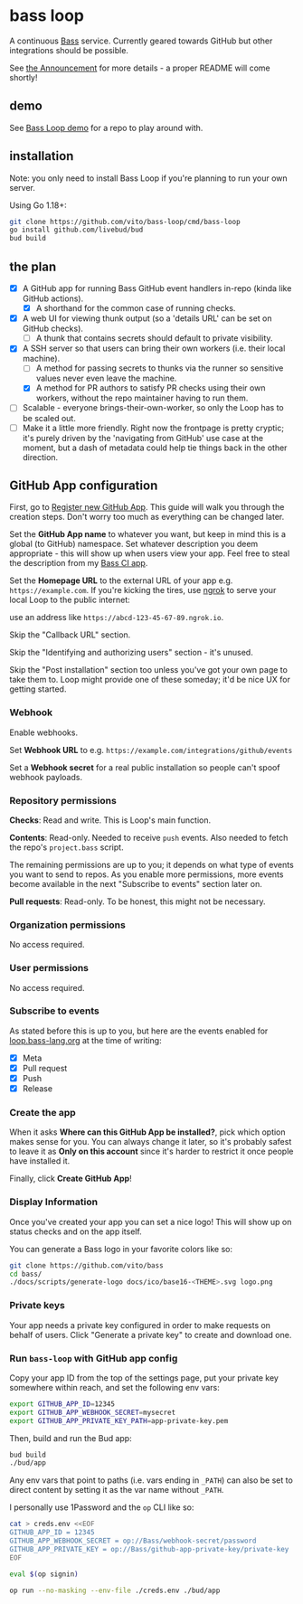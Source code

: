 # bass loop

A continuous [Bass](https://github.com/vito/bass) service. Currently geared towards GitHub but other integrations should be possible.

See [the Announcement](https://github.com/vito/bass-loop/discussions/1) for more details - a proper README will come shortly!

## demo

See [Bass Loop demo](https://github.com/vito/bass-loop-demo) for a repo to play
around with.

## installation

Note: you only need to install Bass Loop if you're planning to run your own
server.

Using Go 1.18+:

```sh
git clone https://github.com/vito/bass-loop/cmd/bass-loop
go install github.com/livebud/bud
bud build
```

## the plan

- [x] A GitHub app for running Bass GitHub event handlers in-repo (kinda like GitHub actions).
  - [x] A shorthand for the common case of running checks.
- [x] A web UI for viewing thunk output (so a 'details URL' can be set on GitHub checks).
  - [ ] A thunk that contains secrets should default to private visibility.
- [x] A SSH server so that users can bring their own workers (i.e. their local machine).
  - [ ] A method for passing secrets to thunks via the runner so sensitive values never even leave the machine.
  - [x] A method for PR authors to satisfy PR checks using their own workers, without the repo maintainer having to run them.
- [ ] Scalable - everyone brings-their-own-worker, so only the Loop has to be scaled out.
- [ ] Make it a little more friendly. Right now the frontpage is pretty cryptic; it's purely driven by the 'navigating from GitHub' use case at the moment, but a dash of metadata could help tie things back in the other direction.

## GitHub App configuration

First, go to [Register new GitHub App](https://github.com/settings/apps/new).
This guide will walk you through the creation steps. Don't worry too much as
everything can be changed later.

Set the **GitHub App name** to whatever you want, but keep in mind this is a
global (to GitHub) namespace. Set whatever description you deem appropriate -
this will show up when users view your app. Feel free to steal the description
from my [Bass CI app](https://github.com/apps/bass-ci).

Set the **Homepage URL** to the external URL of your app e.g.
`https://example.com`. If you're kicking the tires, use
[ngrok](https://ngrok.com/) to serve your local Loop to the public internet:

use an address like `https://abcd-123-45-67-89.ngrok.io`.

Skip the "Callback URL" section.

Skip the "Identifying and authorizing users" section - it's unused.

Skip the "Post installation" section too unless you've got your own page to
take them to. Loop might provide one of these someday; it'd be nice UX for
getting started.

### Webhook

Enable webhooks.

Set **Webhook URL** to e.g. `https://example.com/integrations/github/events`

Set a **Webhook secret** for a real public installation so people can't spoof
webhook payloads.

### Repository permissions

**Checks**: Read and write. This is Loop's main function.

**Contents**: Read-only. Needed to receive `push` events. Also needed to fetch
the repo's `project.bass` script.

The remaining permissions are up to you; it depends on what type of events you
want to send to repos. As you enable more permissions, more events become
available in the next "Subscribe to events" section later on.

**Pull requests**: Read-only. To be honest, this might not be necessary.

### Organization permissions

No access required.

### User permissions

No access required.

### Subscribe to events

As stated before this is up to you, but here are the events enabled for
[loop.bass-lang.org](https://loop.bass-lang.org) at the time of writing:

- [x] Meta
- [x] Pull request
- [x] Push
- [x] Release

### Create the app

When it asks **Where can this GitHub App be installed?**, pick which option
makes sense for you. You can always change it later, so it's probably safest to
leave it as **Only on this account** since it's harder to restrict it once
people have installed it.

Finally, click **Create GitHub App**!

### Display Information

Once you've created your app you can set a nice logo! This will show up on
status checks and on the app itself.

You can generate a Bass logo in your favorite colors like so:

```sh
git clone https://github.com/vito/bass
cd bass/
./docs/scripts/generate-logo docs/ico/base16-<THEME>.svg logo.png
```

### Private keys

Your app needs a private key configured in order to make requests on behalf of
users. Click "Generate a private key" to create and download one.

### Run `bass-loop` with GitHub app config

Copy your app ID from the top of the settings page, put your private key
somewhere within reach, and set the following env vars:

```sh
export GITHUB_APP_ID=12345 
export GITHUB_APP_WEBHOOK_SECRET=mysecret
export GITHUB_APP_PRIVATE_KEY_PATH=app-private-key.pem
```

Then, build and run the Bud app:

```sh
bud build
./bud/app
```

Any env vars that point to paths (i.e. vars ending in `_PATH`) can also be set
to direct content by setting it as the var name without `_PATH`.

I personally use 1Password and the `op` CLI like so:

```sh
cat > creds.env <<EOF
GITHUB_APP_ID = 12345
GITHUB_APP_WEBHOOK_SECRET = op://Bass/webhook-secret/password
GITHUB_APP_PRIVATE_KEY = op://Bass/github-app-private-key/private-key
EOF

eval $(op signin)

op run --no-masking --env-file ./creds.env ./bud/app
```
